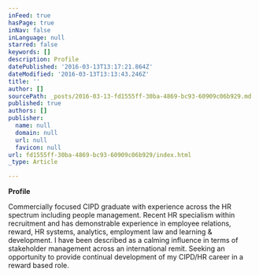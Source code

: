 ```yaml
---
inFeed: true
hasPage: true
inNav: false
inLanguage: null
starred: false
keywords: []
description: Profile
datePublished: '2016-03-13T13:17:21.864Z'
dateModified: '2016-03-13T13:13:43.246Z'
title: ''
author: []
sourcePath: _posts/2016-03-13-fd1555ff-30ba-4869-bc93-60909c06b929.md
published: true
authors: []
publisher:
  name: null
  domain: null
  url: null
  favicon: null
url: fd1555ff-30ba-4869-bc93-60909c06b929/index.html
_type: Article

---
```

**Profile**

Commercially focused CIPD graduate with experience across the HR spectrum including people management. Recent HR specialism
within recruitment and has demonstrable experience in employee relations, reward, HR systems, analytics, employment law and
learning & development. I have been described as a calming influence in terms of stakeholder management across an international
remit. Seeking an opportunity to provide continual development of my CIPD/HR career in a reward based role.